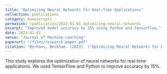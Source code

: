 ```yaml
---
title: "Optimizing Neural Networks for Real-Time Applications"
collection: publications
category: manuscripts
permalink: /publication/2023-01-01-optimizing-neural-networks
excerpt: "Improved model accuracy by 15% using Python and TensorFlow."
date: 2023-01-01
venue: "Journal of Machine Learning"
paperurl: "/files/research-paper.pdf"
citation: "Berhanu, Beckham. (2023). \"Optimizing Neural Networks for Real-Time Applications.\" <i>Journal of Machine Learning</i>. 10(2)."
---
```


This study explores the optimization of neural networks for real-time applications. We used TensorFlow and Python to improve accuracy by 15%.